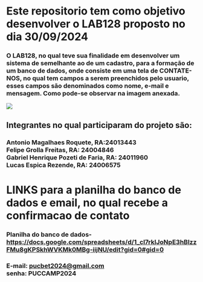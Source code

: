 # Este repositorio tem como objetivo desenvolver o LAB128 proposto no dia 30/09/2024

### O LAB128, no qual teve sua finalidade em desenvolver um sistema de semelhante ao de um cadastro, para a formação de um banco de dados, onde consiste em uma tela de CONTATE-NOS, no qual tem campos a serem preenchidos pelo usuario, esses campos são denominados como nome, e-mail e mensagem. Como pode-se observar na imagem anexada.

<img src="https://images01.nicepagecdn.com/page/11/89/pt/modelo-html-spreview-118947.webp">

## Integrantes no qual participaram do projeto são:

### Antonio Magalhaes Roquete, RA:24013443 </br>Felipe Grolla Freitas, RA: 24004846 </br> Gabriel Henrique Pozeti de Faria, RA: 24011960 </br> Lucas Espica Rezende, RA: 24006575

# LINKS para a planilha do banco de dados e email, no qual recebe a confirmacao de contato
### Planilha do banco de dados- https://docs.google.com/spreadsheets/d/1_cl7rkIJoNpE3hBlzzFMu8gKPSkhWVKMk0MBg-iijNU/edit?gid=0#gid=0</br>
### E-mail: pucbet2024@gmail.com</br>senha: PUCCAMP2024